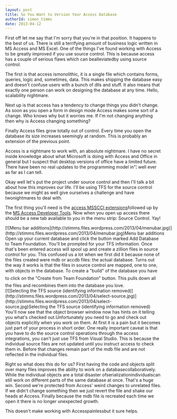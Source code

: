 ```yaml
---
layout: post
title: So You Want to Version Your Access Database
authorId: simon_timms
date: 2013-04-12
---
```


First off let me say that I'm sorry that you're in that position. It happens to the best of us. There is still a terrifying amount of business logic written in MS Access and MS Excel. One of the things I've found working with Access to be greatly improved if you use source control. This is because access has a couple of serious flaws which can bealleviatedby using source control.

The first is that access ismonolithic, it is a single file which contains forms, queries, logic and, sometimes, data. This makes shipping the database easy and doesn't confuse users with a bunch of dlls and stuff. It also means that exactly one person can work on designing the database at any time. Hello, scalability nightmare.

Next up is that access has a tendency to change things you didn't change. As soon as you open a form in design mode Access makes some sort of a change. Who knows why but it worries me. If I'm not changing anything then why is Access changing something?

Finally Access files grow totally out of control. Every time you open the database its size increases seemingly at random. This is probably an extension of the previous point.

Access is a nightmare to work with, an absolute nightmare. I have no secret inside knowledge about what Microsoft is doing with Access and Office in general but I suspect that desktop versions of office have a limited future. There have been no real updates to the programming model in"¦ well ever as far as I can tell.

Okay well let's put the project under source control and then I'll talk a bit about how this improves our life. I'll be using TFS for the source control because we might as well give ourselves a challenge and have twonightmares to deal with.

The first thing you'll need is the [access MSSCCI extensions](http://visualstudiogallery.msdn.microsoft.com/b5b5053e-af34-4fa3-9098-aaa3f3f007cd)followed up by the [MS Access Developer Tools](http://www.microsoft.com/en-us/download/details.aspx?id=6840). Now when you open up access there should be a new tab available to you in the menu strip: Source Control. Yay!

<div class="wp-caption aligncenter" id="attachment_2630" style="width: 760px">[![Menu bar additions](http://stimms.files.wordpress.com/2013/04/menubar.jpg)](http://stimms.files.wordpress.com/2013/04/menubar.jpg)Menu bar additions

</div>Open up your current database and click the button marked Add Database to Team Foundation. You'll be prompted for your TFS information. Once that's been entered access will spool up and create a zillion files in source control for you. This confused us a lot when we first did it because none of the files created were mdb or accdb files: the actual database. Turns out the way it works is that the files in source control are mapped, one to one, with objects in the database. To create a "build" of the database you have to click on the "Create from Team Foundation" button. This pulls down all the files and recombines them into the database you love.

<div class="wp-caption aligncenter" id="attachment_2631" style="width: 473px">[![Selecting the TFS source (identifying information removed)](http://stimms.files.wordpress.com/2013/04/select-source.jpg)](http://stimms.files.wordpress.com/2013/04/select-source.jpg)Selecting the TFS source (identifying information removed)

</div>You'll now see that the object browser window now has hints on it telling you what's checked out.Unfortunately you need to go and check out objects explicitly when you work on them. At first it is a pain but it becomes just part of your process in short order. One really important caveat is that you have to do the source control operations through the access integrations, you can't just use TFS from Visual Studio. This is because the individual source files are not updated until you instruct access to check them in. Before that changes remain part of the mdb file and are not reflected in the individual files.

Right so what does this do for us? First having the code and objects split over many files improves the ability to work on a databasecollaboratively. While the individual objects are a total disaster ofserializationindividualscan still work on different parts of the same database at once. That's a huge win. Second we're protected from Access' weird changes to unrelated files. If we didn't change something then we just revert the file and shake our heads at Access. Finally because the mdb file is recreated each time we open it there is no longer unexpected growth.

This doesn't make working with Accesspainlessbut it sure helps.



